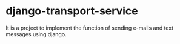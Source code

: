 # django-transport-service
It is a project to implement the function of sending e-mails and text messages using django.
